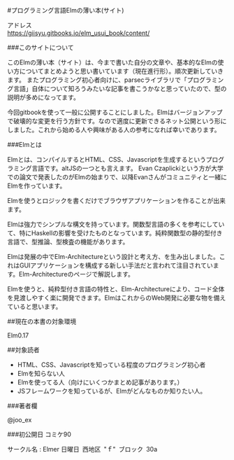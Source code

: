 #プログラミング言語Elmの薄い本(サイト)

アドレス  
https://giisyu.gitbooks.io/elm_usui_book/content/

###このサイトについて

このElmの薄い本（サイト）は、今まで書いた自分の文章や、基本的なElmの使い方についてまとめようと思い書いています（現在進行形）。順次更新していきます。
またプログラミング初心者向けに、parsecライブラリで「プログラミング言語」自体について知ろうみたいな記事を書こうかなと思っていたので、型の説明が多めになってます。

今回gitbookを使って一般に公開することにしました。Elmはバージョンアップで破壊的な変更を行う方針です。なので適度に更新できるネット公開という形にしました。これから始める人や興味がある人の参考になれば幸いであります。


###Elmとは

Elmとは、コンパイルするとHTML、CSS、Javascriptを生成するというプログラミング言語です。altJSの一つとも言えます。
Evan Czaplickiという方が大学での論文で発表したのがElmの始まりで、以降Evanさんがコミュニティと一緒にElmを作っています。

Elmを使うとロジックを書くだけでブラウザアプリケーションを作ることが出来ます。

Elmは強力でシンプルな構文を持っています。関数型言語の多くを参考にしていて、特にHaskellの影響を受けたものとなっています。純粋関数型の静的型付き言語で、型推論、型検査の機能があります。

Elmは発展の中でElm-Architectureという設計と考え方、を生み出しました。これはGUIアプリケーションを構成する新しい手法だと言われて注目されています。Elm-Architectureのページで解説します。

Elmを使うと、純粋型付き言語の特性と、Elm-Architectureにより、コード全体を見渡しやすく楽に開発できます。ElmはこれからのWeb開発に必要な物を備えていると思います。


##現在の本書の対象環境

Elm0.17

##対象読者

* HTML、CSS、Javascriptを知っている程度のプログラミング初心者
* Elmを知らない人
* Elmを使ってる人（向けにいくつかまとめ記事があります。）
* JSフレームワークを知っているが、Elmがどんなものか知りたい人。

###著者欄

@joo_ex

###初公開日
コミケ90

サークル名 : Elmer
日曜日 西地区 "ｆ" ブロック 30a
